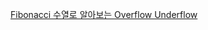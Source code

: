 
[Fibonacci 수열로 알아보는 Overflow Underflow](https://leb001122.notion.site/fibonacci-Overflow-Underflow-41e2541cc3a14049be69e0ca570c26b6?pvs=4)